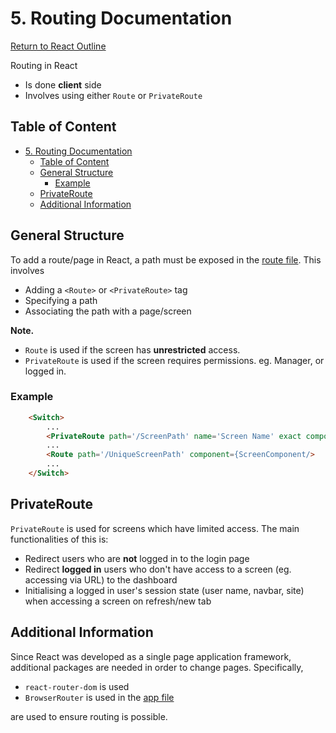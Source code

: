 # 5. Routing Documentation

[Return to React Outline](0.Outline.md)

Routing in React 

- Is done **client** side
- Involves using either `Route` or `PrivateRoute`

## Table of Content 

- [5. Routing Documentation](#5-routing-documentation)
  - [Table of Content](#table-of-content)
  - [General Structure](#general-structure)
    - [Example](#example)
  - [PrivateRoute](#privateroute)
  - [Additional Information](#additional-information)


## General Structure

To add a route/page in React, a path must be exposed in the [route file](../../React/src/components/routes/routes.js).
This involves 

- Adding a `<Route>` or `<PrivateRoute>` tag
- Specifying a path
- Associating the path with a page/screen

**Note.** 

- `Route` is used if the screen has **unrestricted** access.
- `PrivateRoute` is used if the screen requires permissions. eg. Manager, or logged in.


### Example 

```html
    <Switch>
        ...
        <PrivateRoute path='/ScreenPath' name='Screen Name' exact component={Screen}/>
        ...
        <Route path='/UniqueScreenPath' component={ScreenComponent/> 
        ...
    </Switch>
```

## PrivateRoute

`PrivateRoute` is used for screens which have limited access. 
The main functionalities of this is:

- Redirect users who are **not** logged in to the login page
- Redirect **logged in** users who don't have access to a screen (eg. accessing via URL) to the dashboard
- Initialising a logged in user's session state (user name, navbar, site) when accessing a screen on refresh/new tab


## Additional Information

Since React was developed as a single page application framework, additional packages are needed 
in order to change pages.
Specifically, 

- `react-router-dom` is used 
- `BrowserRouter` is used in the [app file](../../React/src/components/app/App.js) 

are used to ensure routing is possible.










